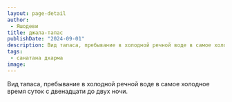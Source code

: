 ```yaml
---
layout: page-detail
author:
 - Яшодеви
title: джала-тапас
publishDate: "2024-09-01"
description: Вид тапаса, пребывание в холодной речной воде в самое холодное время суток с двенадцати до двух ночи.
tags:
 - санатана дхарма
image: 
---
```


Вид тапаса, пребывание в холодной речной воде в самое холодное время суток с двенадцати до двух ночи.

